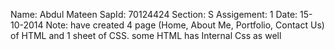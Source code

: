 Name: Abdul Mateen
SapId: 70124424
Section: S
Assigement: 1
Date: 15-10-2014
Note:
have created 4 page (Home, About Me, Portfolio, Contact Us) of HTML and 1 sheet of CSS. some HTML has Internal Css as well
